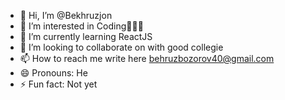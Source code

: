 - 👋 Hi, I’m @Bekhruzjon
- 👀 I’m interested in Coding👨🏻‍💻
- 🌱 I’m currently learning ReactJS
- 💞️ I’m looking to collaborate on with good collegie
- 📫 How to reach me write here behruzbozorov40@gmail.com
- 😄 Pronouns: He
- ⚡ Fun fact: Not yet

<!---
Bekhruzjon/Bekhruzjon is a ✨ special ✨ repository because its `README.md` (this file) appears on your GitHub profile.
You can click the Preview link to take a look at your changes.
--->
